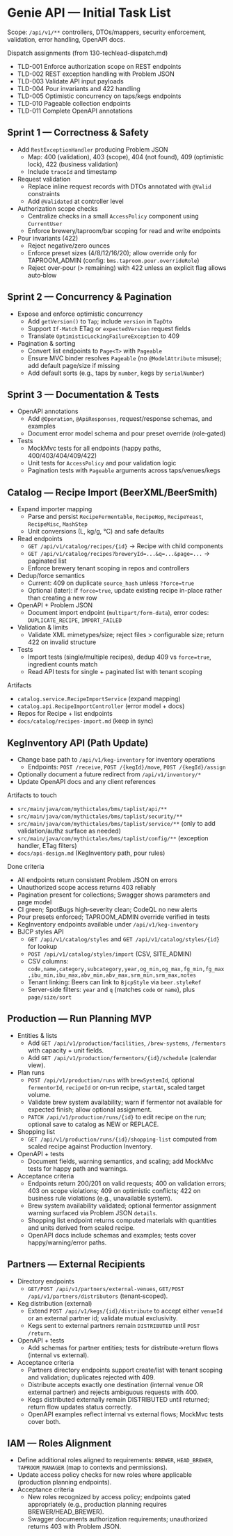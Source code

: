 # Genie API — Initial Task List

Scope: `/api/v1/**` controllers, DTOs/mappers, security enforcement, validation, error handling, OpenAPI docs.

Dispatch assignments (from 130-techlead-dispatch.md)
- TLD-001 Enforce authorization scope on REST endpoints
- TLD-002 REST exception handling with Problem JSON
- TLD-003 Validate API input payloads
- TLD-004 Pour invariants and 422 handling
- TLD-005 Optimistic concurrency on taps/kegs endpoints
- TLD-010 Pageable collection endpoints
- TLD-011 Complete OpenAPI annotations

## Sprint 1 — Correctness & Safety
- Add `RestExceptionHandler` producing Problem JSON
  - Map: 400 (validation), 403 (scope), 404 (not found), 409 (optimistic lock), 422 (business validation)
  - Include `traceId` and timestamp
- Request validation
  - Replace inline request records with DTOs annotated with `@Valid` constraints
  - Add `@Validated` at controller level
- Authorization scope checks
  - Centralize checks in a small `AccessPolicy` component using `CurrentUser`
  - Enforce brewery/taproom/bar scoping for read and write endpoints
- Pour invariants (422)
  - Reject negative/zero ounces
  - Enforce preset sizes (4/8/12/16/20); allow override only for TAPROOM_ADMIN (config: `bms.taproom.pour.overrideRole`)
  - Reject over‑pour (> remaining) with 422 unless an explicit flag allows auto‑blow

## Sprint 2 — Concurrency & Pagination
- Expose and enforce optimistic concurrency
  - Add `getVersion()` to `Tap`; include `version` in `TapDto`
  - Support `If-Match` ETag or `expectedVersion` request fields
  - Translate `OptimisticLockingFailureException` to 409
- Pagination & sorting
  - Convert list endpoints to `Page<T>` with `Pageable`
  - Ensure MVC binder resolves `Pageable` (no `@ModelAttribute` misuse); add default page/size if missing
  - Add default sorts (e.g., taps by `number`, kegs by `serialNumber`)

## Sprint 3 — Documentation & Tests
- OpenAPI annotations
  - Add `@Operation`, `@ApiResponses`, request/response schemas, and examples
  - Document error model schema and pour preset override (role‑gated)
- Tests
  - MockMvc tests for all endpoints (happy paths, 400/403/404/409/422)
  - Unit tests for `AccessPolicy` and pour validation logic
  - Pagination tests with `Pageable` arguments across taps/venues/kegs

## Catalog — Recipe Import (BeerXML/BeerSmith)
- Expand importer mapping
  - Parse and persist `RecipeFermentable`, `RecipeHop`, `RecipeYeast`, `RecipeMisc`, `MashStep`
  - Unit conversions (L, kg/g, °C) and safe defaults
- Read endpoints
  - `GET /api/v1/catalog/recipes/{id}` → Recipe with child components
  - `GET /api/v1/catalog/recipes?breweryId=...&q=...&page=...` → paginated list
  - Enforce brewery tenant scoping in repos and controllers
- Dedup/force semantics
  - Current: 409 on duplicate `source_hash` unless `?force=true`
  - Optional (later): if `force=true`, update existing recipe in-place rather than creating a new row
- OpenAPI + Problem JSON
  - Document import endpoint (`multipart/form-data`), error codes: `DUPLICATE_RECIPE`, `IMPORT_FAILED`
- Validation & limits
  - Validate XML mimetypes/size; reject files > configurable size; return 422 on invalid structure
- Tests
  - Import tests (single/multiple recipes), dedup 409 vs `force=true`, ingredient counts match
  - Read API tests for single + paginated list with tenant scoping

Artifacts
- `catalog.service.RecipeImportService` (expand mapping)
- `catalog.api.RecipeImportController` (error model + docs)
- Repos for Recipe + list endpoints
- `docs/catalog/recipes-import.md` (keep in sync)

## KegInventory API (Path Update)
- Change base path to `/api/v1/keg-inventory` for inventory operations
  - Endpoints: `POST /receive`, `POST /{kegId}/move`, `POST /{kegId}/assign`
- Optionally document a future redirect from `/api/v1/inventory/*`
- Update OpenAPI docs and any client references

Artifacts to touch
- `src/main/java/com/mythictales/bms/taplist/api/**`
- `src/main/java/com/mythictales/bms/taplist/security/**`
- `src/main/java/com/mythictales/bms/taplist/service/**` (only to add validation/authz surface as needed)
- `src/main/java/com/mythictales/bms/taplist/config/**` (exception handler, ETag filters)
 - `docs/api-design.md` (KegInventory path, pour rules)

Done criteria
- All endpoints return consistent Problem JSON on errors
- Unauthorized scope access returns 403 reliably
- Pagination present for collections; Swagger shows parameters and page model
- CI green; SpotBugs high‑severity clean; CodeQL no new alerts
 - Pour presets enforced; TAPROOM_ADMIN override verified in tests
 - KegInventory endpoints available under `/api/v1/keg-inventory`
- BJCP styles API
  - `GET /api/v1/catalog/styles` and `GET /api/v1/catalog/styles/{id}` for lookup
  - `POST /api/v1/catalog/styles/import` (CSV, SITE_ADMIN)
  - CSV columns: `code,name,category,subcategory,year,og_min,og_max,fg_min,fg_max,ibu_min,ibu_max,abv_min,abv_max,srm_min,srm_max,notes`
  - Tenant linking: Beers can link to `BjcpStyle` via `beer.styleRef`
  - Server-side filters: `year` and `q` (matches `code` or `name`), plus `page/size/sort`

## Production — Run Planning MVP
- Entities & lists
  - Add `GET /api/v1/production/facilities`, `/brew-systems`, `/fermentors` with capacity + unit fields.
  - Add `GET /api/v1/production/fermentors/{id}/schedule` (calendar view).
- Plan runs
  - `POST /api/v1/production/runs` with `brewSystemId`, optional `fermentorId`, `recipeId` or on‑run recipe, `startAt`, scaled target volume.
  - Validate brew system availability; warn if fermentor not available for expected finish; allow optional assignment.
  - `PATCH /api/v1/production/runs/{id}` to edit recipe on the run; optional save to catalog as NEW or REPLACE.
- Shopping list
  - `GET /api/v1/production/runs/{id}/shopping-list` computed from scaled recipe against Production Inventory.
- OpenAPI + tests
  - Document fields, warning semantics, and scaling; add MockMvc tests for happy path and warnings.
- Acceptance criteria
  - Endpoints return 200/201 on valid requests; 400 on validation errors; 403 on scope violations; 409 on optimistic conflicts; 422 on business rule violations (e.g., unavailable system).
  - Brew system availability validated; optional fermentor assignment warning surfaced via Problem JSON `details`.
  - Shopping list endpoint returns computed materials with quantities and units derived from scaled recipe.
  - OpenAPI docs include schemas and examples; tests cover happy/warning/error paths.

## Partners — External Recipients
- Directory endpoints
  - `GET/POST /api/v1/partners/external-venues`, `GET/POST /api/v1/partners/distributors` (tenant‑scoped).
- Keg distribution (external)
  - Extend `POST /api/v1/kegs/{id}/distribute` to accept either `venueId` or an external partner id; validate mutual exclusivity.
  - Kegs sent to external partners remain `DISTRIBUTED` until `POST /return`.
- OpenAPI + tests
  - Add schemas for partner entities; tests for distribute→return flows (internal vs external).
- Acceptance criteria
  - Partners directory endpoints support create/list with tenant scoping and validation; duplicates rejected with 409.
  - Distribute accepts exactly one destination (internal venue OR external partner) and rejects ambiguous requests with 400.
  - Kegs distributed externally remain DISTRIBUTED until returned; return flow updates status correctly.
  - OpenAPI examples reflect internal vs external flows; MockMvc tests cover both.

## IAM — Roles Alignment
- Define additional roles aligned to requirements: `BREWER`, `HEAD_BREWER`, `TAPROOM_MANAGER` (map to contexts and permissions).
- Update access policy checks for new roles where applicable (production planning endpoints).
- Acceptance criteria
  - New roles recognized by access policy; endpoints gated appropriately (e.g., production planning requires BREWER/HEAD_BREWER).
  - Swagger documents authorization requirements; unauthorized returns 403 with Problem JSON.
